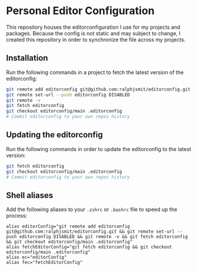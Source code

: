 # Personal Editor Configuration

This repository houses the editorconfiguration I use for my projects and packages. Because the config is not static and may subject to change, I created this repository in order to synchronize the file across my projects.

## Installation

Run the following commands in a project to fetch the latest version of the editorconfig:

```bash
git remote add editorconfig git@github.com:ralphjsmit/editorconfig.git
git remote set-url --push editorconfig DISABLED
git remote -v
git fetch editorconfig
git checkout editorconfig/main .editorconfig
# Commit editorconfig to your own repos history
```

## Updating the editorconfig

Run the following commands in order to update the editorconfig to the latest version:
```bash
git fetch editorconfig
git checkout editorconfig/main .editorconfig
# Commit editorconfig to your own repos history
```

## Shell aliases

Add the following aliases to your `.zshrc` or `.bashrc` file to speed up the process:

```shell
alias editorConfig="git remote add editorconfig git@github.com:ralphjsmit/editorconfig.git && git remote set-url --push editorconfig DISABLED && git remote -v && git fetch editorconfig && git checkout editorconfig/main .editorconfig"
alias fetchEditorConfig="git fetch editorconfig && git checkout editorconfig/main .editorconfig"
alias ec="editorConfig"
alias fec="fetchEditorConfig"
```
